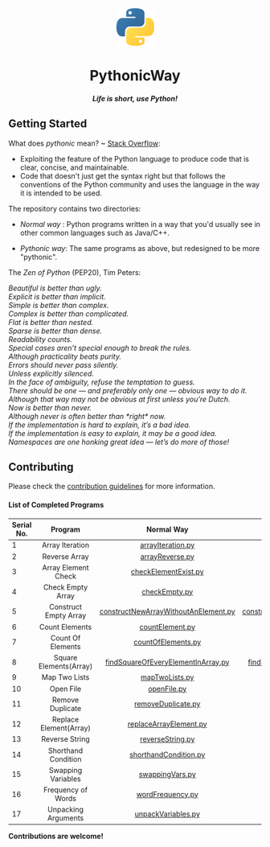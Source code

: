 <div align="center">
    <img src="./logo.png" width="75">
    <h1> PythonicWay </h1>
    <h4><em>Life is short, use Python!</em></h4>
</div>

## Getting Started

What does _pythonic_ mean? ~ [Stack Overflow](https://stackoverflow.com/a/25011492/5373017):

- Exploiting the feature of the Python language to produce code that is clear, concise, and maintainable.
- Code that doesn't just get the syntax right but that follows the conventions of the Python community and uses the language in the way it is intended to be used.

The repository contains two directories:

- _Normal way_ : Python programs written in a way that you'd usually see in other common languages such as Java/C++.

- _Pythonic way_: The same programs as above, but redesigned to be more "pythonic".

The _Zen of Python_ (PEP20), Tim Peters:

_Beautiful is better than ugly.  
Explicit is better than implicit.  
Simple is better than complex.  
Complex is better than complicated.  
Flat is better than nested.  
Sparse is better than dense.  
Readability counts.  
Special cases aren’t special enough to break the rules.  
Although practicality beats purity.  
Errors should never pass silently.  
Unless explicitly silenced.  
In the face of ambiguity, refuse the temptation to guess.  
There should be one — and preferably only one — obvious way to do it.  
Although that way may not be obvious at first unless you’re Dutch.  
Now is better than never.  
Although never is often better than \*right\* now.  
If the implementation is hard to explain, it’s a bad idea.  
If the implementation is easy to explain, it may be a good idea.  
Namespaces are one honking great idea — let’s do more of those!_

## Contributing

Please check the [contribution guidelines](./CONTRIBUTING.md) for more information.

#### List of Completed Programs

| Serial No. |        Program         |                                         Normal Way                                         |                                         Pythonic Way                                         |
| ---------- | :--------------------: | :----------------------------------------------------------------------------------------: | :------------------------------------------------------------------------------------------: |
| 1          |    Array Iteration     |                    [arrayIteration.py](/Normal%20way/arrayIteration.py)                    |                    [arrayIteration.py](/Pythonic%20way/arrayIteration.py)                    |
| 2          |     Reverse Array      |                      [arrayReverse.py](/Normal%20way/arrayReverse.py)                      |                      [arrayReverse.py](/Pythonic%20way/arrayReverse.py)                      |
| 3          |  Array Element Check   |                 [checkElementExist.py](/Normal%20way/checkElementExist.py)                 |                 [checkElementExist.py](/Pythonic%20way/checkElementExist.py)                 |
| 4          |   Check Empty Array    |                        [checkEmpty.py](/Normal%20way/checkEmpty.py)                        |                        [checkEmpty.py](/Pythonic%20way/checkEmpty.py)                        |
| 5          | Construct Empty Array  | [constructNewArrayWithoutAnElement.py](/Normal%20way/constructNewArrayWithoutAnElement.py) | [constructNewArrayWithoutAnElement.py](/Pythonic%20way/constructNewArrayWithoutAnElement.py) |
| 6          |     Count Elements     |                      [countElement.py](/Normal%20way/countElement.py)                      |                      [countElement.py](/Pythonic%20way/countElement.py)                      |
| 7          |   Count Of Elements    |                   [countOfElements.py](/Normal%20way/countOfElements.py)                   |                   [countOfElements.py](/Pythonic%20way/countOfElements.py)                   |
| 8          | Square Elements(Array) |   [findSquareOfEveryElementInArray.py](/Normal%20way/findSquareOfEveryElementInArray.py)   |   [findSquareOfEveryElementInArray.py](/Pythonic%20way/findSquareOfEveryElementInArray.py)   |
| 9          |     Map Two Lists      |                       [mapTwoLists.py](/Normal%20way/mapTwoLists.py)                       |                       [mapTwoLists.py](/Pythonic%20way/mapTwoLists.py)                       |
| 10         |       Open File        |                          [openFile.py](/Normal%20way/openFile.py)                          |                          [openFile.py](/Pythonic%20way/openFile.py)                          |
| 11         |    Remove Duplicate    |                   [removeDuplicate.py](/Normal%20way/removeDuplicate.py)                   |                   [removeDuplicate.py](/Pythonic%20way/removeDuplicate.py)                   |
| 12         | Replace Element(Array) |               [replaceArrayElement.py](/Normal%20way/replaceArrayElement.py)               |               [replaceArrayElement.py](/Pythonic%20way/replaceArrayElement.py)               |
| 13         |     Reverse String     |                     [reverseString.py](/Normal%20way/reverseString.py)                     |                     [reverseString.py](/Pythonic%20way/reverseString.py)                     |
| 14         |  Shorthand Condition   |                [shorthandCondition.py](/Normal%20way/shorthandCondition.py)                |                [shorthandCondition.py](/Pythonic%20way/shorthandCondition.py)                |
| 15         |   Swapping Variables   |                      [swappingVars.py](/Normal%20way/swappingVars.py)                      |                      [swappingVars.py](/Pythonic%20way/swappingVars.py)                      |
| 16         |   Frequency of Words   |                     [wordFrequency.py](/Normal%20way/wordFrequency.py)                     |                     [wordFrequency.py](/Pythonic%20way/wordFrequency.py)                     |
| 17         |  Unpacking Arguments   |                   [unpackVariables.py](/Normal%20way/unpackVariables.py)                   |                   [unpackVariables.py](/Pythonic%20way/unpackVariables.py)                   |

**Contributions are welcome!**
